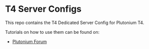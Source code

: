 # T4 Server Configs
This repo contains the T4 Dedicated Server Config for Plutonium T4.

Tutorials on how to use them can be found on:
* [Plutonium Forum](https://forum.plutonium.pw/topic/6976/)